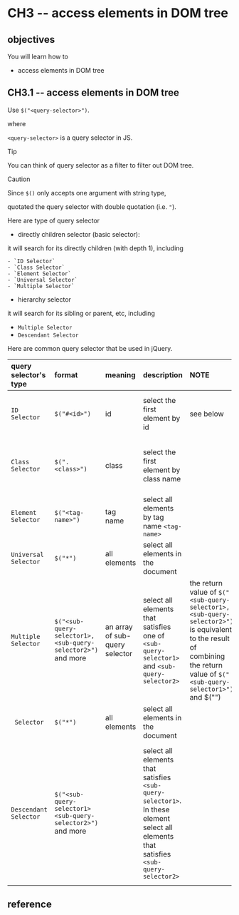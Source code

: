 # CH3 -- access elements in DOM tree
## objectives
You will learn how to

+ access elements in DOM tree

## CH3.1 -- access elements in DOM tree
Use `$("<query-selector>")`.

where 

`<query-selector>` is a query selector in JS.

> [!TIP]
> You can think of query selector as a filter to filter out DOM tree.

> [!CAUTION]
> Since `$()` only accepts one argument with string type,
>
> quotated the query selector with double quotation (i.e. `"`).

Here are type of query selector

+ directly children selector (basic selector):

it will search for its directly children (with depth 1), including   

    - `ID Selector`
    - `Class Selector`
    - `Element Selector`
    - `Universal Selector`
    - `Multiple Selector`
    
+ hierarchy selector
  
it will search for its sibling or parent, etc, including   

  - `Multiple Selector`
  - `Descendant Selector`
  
Here are common query selector that be used in jQuery.

| query selector's type | format | meaning | description | NOTE | example | example explanation |
| :-- | :-- | :-- | :-- | :-- | :-- | :-- |
| `ID Selector` | `$("#<id>")` | id | select the first element by id | see below | `$("#nico")` | select the first element whose id="nico" |
| `Class Selector` | `$(".<class>")`| class | select the first element by class name | | `$(".lovelive")` | select all elements whose class contains "lovelive" | 
| `Element Selector` | `$("<tag-name>")` | tag name | select all elements by tag name `<tag-name>` | | `$("p")`| select all elements whose tag name is `<p>` |
| `Universal Selector` | `$("*")` | all elements | select all elements in the document | | | |
| `Multiple Selector` | `$("<sub-query-selector1>,<sub-query-selector2>")` and more | an array of sub-query selector | select all elements that<br>satisfies one of `<sub-query-selector1>` and `<sub-query-selector2>` | the return value of `$("<sub-query-selector1>,<sub-query-selector2>")` is equivalent to the result of combining the return value of `$("<sub-query-selector1>")` and $("<sub-query-selector2>")  | `$("h1,p, .footer")`| select all elements whose tag is one of `<h1>`, `<p>` |
| ` Selector` | `$("*")` | all elements | select all elements in the document | | | | 
| `Descendant Selector` | `$("<sub-query-selector1> <sub-query-selector2>")` and more | | select all elements that satisfies `<sub-query-selector1>`.<br>In these element select all elements that satisfies `<sub-query-selector2>` | | `$("#animation .Japanese .spyXfamily")` | select all elements by id `animation`. In these elements, select all elements by class containing `Japanese`. Then select all elements by class containing `spyXfamily`  | 

## reference

